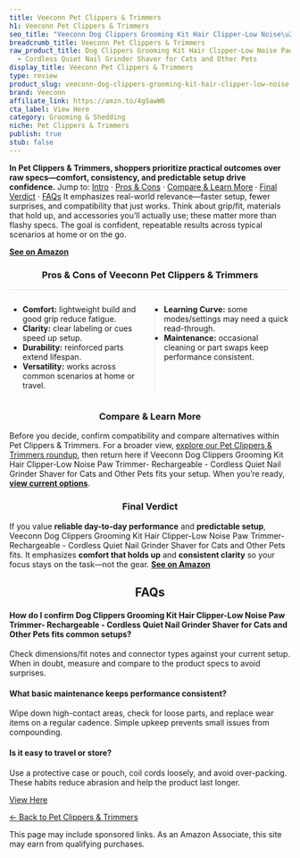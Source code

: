 ```yaml
---
title: Veeconn Pet Clippers & Trimmers
h1: Veeconn Pet Clippers & Trimmers
seo_title: "Veeconn Dog Clippers Grooming Kit Hair Clipper-Low Noise\u2026"
breadcrumb_title: Veeconn Pet Clippers & Trimmers
raw_product_title: Dog Clippers Grooming Kit Hair Clipper-Low Noise Paw Trimmer- Rechargeable
  - Cordless Quiet Nail Grinder Shaver for Cats and Other Pets
display_title: Veeconn Pet Clippers & Trimmers
type: review
product_slug: veeconn-dog-clippers-grooming-kit-hair-clipper-low-noise-paw-trimmer-re-b75132fa
brand: Veeconn
affiliate_link: https://amzn.to/4gSawW6
cta_label: View Here
category: Grooming & Shedding
niche: Pet Clippers & Trimmers
publish: true
stub: false
---
```


<div id="intro" class="full-width"><p><strong>In Pet Clippers & Trimmers, shoppers prioritize practical outcomes over raw specs&mdash;comfort, consistency, and predictable setup drive confidence.</strong> Jump to: <a href="#intro">Intro</a> · <a href="#pros-cons">Pros &amp; Cons</a> · <a href="#compare-more">Compare &amp; Learn More</a> · <a href="#verdict">Final Verdict</a> · <a href="#faqs">FAQs</a> It emphasizes real-world relevance&mdash;faster setup, fewer surprises, and compatibility that just works. Think about grip/fit, materials that hold up, and accessories you’ll actually use; these matter more than flashy specs. The goal is confident, repeatable results across typical scenarios at home or on the go.</p><p><a href="https://amzn.to/4gSawW6" rel="nofollow sponsored noopener" target="_blank"><strong>See on Amazon</strong></a></p></div>
<h3 id="pros-cons" style="text-align:center;">Pros &amp; Cons of Veeconn Pet Clippers & Trimmers</h3>
<div class="pc-grid" style="display:grid;grid-template-columns:1fr 1fr;gap:16px;border-top:1px solid #e5e7eb;padding-top:12px;">
  <ul>
    <li><strong>Comfort:</strong> lightweight build and good grip reduce fatigue.</li>
    <li><strong>Clarity:</strong> clear labeling or cues speed up setup.</li>
    <li><strong>Durability:</strong> reinforced parts extend lifespan.</li>
    <li><strong>Versatility:</strong> works across common scenarios at home or travel.</li>
  </ul>
  <ul style="border-left:1px solid #e5e7eb;padding-left:16px;">
    <li><strong>Learning Curve:</strong> some modes/settings may need a quick read-through.</li>
    <li><strong>Maintenance:</strong> occasional cleaning or part swaps keep performance consistent.</li>
  </ul>
</div>


<h3 id="compare-more" style="text-align:center;">Compare &amp; Learn More</h3>
<p>Before you decide, confirm compatibility and compare alternatives within Pet Clippers & Trimmers. For a broader view, <a href="#">explore our Pet Clippers & Trimmers roundup</a>, then return here if Veeconn Dog Clippers Grooming Kit Hair Clipper-Low Noise Paw Trimmer- Rechargeable - Cordless Quiet Nail Grinder Shaver for Cats and Other Pets fits your setup. When you’re ready, <a href="https://amzn.to/4gSawW6" rel="nofollow sponsored noopener" target="_blank"><strong>view current options</strong></a>.</p>

<h3 id="verdict" style="text-align:center;">Final Verdict</h3>
<p>If you value <strong>reliable day-to-day performance</strong> and <strong>predictable setup</strong>, Veeconn Dog Clippers Grooming Kit Hair Clipper-Low Noise Paw Trimmer- Rechargeable - Cordless Quiet Nail Grinder Shaver for Cats and Other Pets fits. It emphasizes <strong>comfort that holds up</strong> and <strong>consistent clarity</strong> so your focus stays on the task&mdash;not the gear. <a href="https://amzn.to/4gSawW6" rel="nofollow sponsored noopener" target="_blank"><strong>See on Amazon</strong></a></p>

<h2 id="faqs" style="text-align:center;">FAQs</h2>
<h4><strong>How do I confirm Dog Clippers Grooming Kit Hair Clipper-Low Noise Paw Trimmer- Rechargeable - Cordless Quiet Nail Grinder Shaver for Cats and Other Pets fits common setups?</strong></h4>
<p>Check dimensions/fit notes and connector types against your current setup. When in doubt, measure and compare to the product specs to avoid surprises.</p>
<h4><strong>What basic maintenance keeps performance consistent?</strong></h4>
<p>Wipe down high-contact areas, check for loose parts, and replace wear items on a regular cadence. Simple upkeep prevents small issues from compounding.</p>
<h4><strong>Is it easy to travel or store?</strong></h4>
<p>Use a protective case or pouch, coil cords loosely, and avoid over-packing. These habits reduce abrasion and help the product last longer.</p>

<p><a class="btn" href="https://amzn.to/4gSawW6" target="_blank" rel="nofollow sponsored noopener">View Here</a></p>
<p><a href="/roundups/grooming-shedding/pet-clippers-trimmers/">← Back to Pet Clippers & Trimmers</a></p>
<aside class="disclosure">This page may include sponsored links. As an Amazon Associate, this site may earn from qualifying purchases.</aside>
